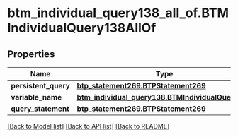 # btm_individual_query138_all_of.BTMIndividualQuery138AllOf

## Properties
Name | Type | Description | Notes
------------ | ------------- | ------------- | -------------
**persistent_query** | [**btp_statement269.BTPStatement269**](BTPStatement269.md) |  | [optional] 
**variable_name** | [**btm_individual_query138.BTMIndividualQuery138**](BTMIndividualQuery138.md) |  | [optional] 
**query_statement** | [**btp_statement269.BTPStatement269**](BTPStatement269.md) |  | [optional] 

[[Back to Model list]](../README.md#documentation-for-models) [[Back to API list]](../README.md#documentation-for-api-endpoints) [[Back to README]](../README.md)


